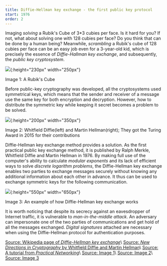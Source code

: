 ```yaml
---
title: Diffie-Hellman key exchange - the first public key protocol
start: 1976
order: 2
---
```



Imaging _solving_ a Rubik's Cube of 3*3 cubies per face. Is it hard for you? If not, what about solving one with 128 cubies per face? Do you think that can be done by a human being? Meanwhile, _scrambling_ a Rubik's cube of 128 cubies per face can be an easy job even for a 3-year-old kid, which is precisely the essence of _Diffie-Hallman key exchange_, and subsequently, the _public key cryptosystem_. 

![](https://upload.wikimedia.org/wikipedia/commons/thumb/a/aa/17_layer_cube.png/800px-17_layer_cube.png){:height="230px" width="250px"}

Image 1: A Rubik's Cube

Before public-key cryptography was developed, all the cryptosystems used symmetrical keys, which means that the sender and receiver of a message use the same key for both encryption and decryption. However, how to distribute the symmetric key while keeping it secret becomes a problem to be solved. 


![](https://news.bitcoin.com/wp-content/uploads/2016/03/DiffHellCova.jpg){:height="200px" width="350px"}

Image 2: Whitfield Diffie(left) and Martin Hellman(right); They got the Turing Award in 2015 for their contributions

Diffie-Hellman key exchange method provides a solution. As the first practical public key exchange method, it is published by Ralph Merkle, Whitfield Diffie and Martin Hellman in 1976. By making full use of the computer's ability to calculate _modular exponents_ and its lack of efficient ways to solve _discrete logarithm problems_, the Diffie-Hellman key exchange enables two parties to exchange messages securely without knowing any additional information about each other in advance. It thus can be used to exchange symmetric keys for the following communication. 

![](https://www.practicalnetworking.net/wp-content/uploads/2015/11/dh-revised.png){:height="550px" width="650px"}

Image 3: An example of how Diffie-Hellman key exchange works

It is worth noticing that despite its secrecy against an eavesdropper of Internet traffic, it is vulnerable to _man-in-the-middle attack_. An adversary can impersonate one of the two parties of communications and get hold of all the messages exchanged. _Digital signatures_ attached are necessary when using the Diffie-Hellman protocol for authentication purposes.

[Source: Wikipedia page of _Diffie-Hellman key exchange_](https://en.wikipedia.org/wiki/Diffie%E2%80%93Hellman_key_exchange)\\
[Source: _New Directions in Cryptography_ by Whitfield Diffie and Martin Hellman](https://www-ee.stanford.edu/~hellman/publications/24.pdf)\\
[Source: A tutorial from _Practical Networking_](https://www.practicalnetworking.net/series/cryptography/diffie-hellman/)\\
[Source: Image 1](https://upload.wikimedia.org/wikipedia/commons/thumb/a/aa/17_layer_cube.png/800px-17_layer_cube.png)\\
[Source: Image 2](https://news.bitcoin.com/wp-content/uploads/2016/03/DiffHellCova.jpg)\\
[Source: Image 3](https://www.practicalnetworking.net/wp-content/uploads/2015/11/dh-revised.png)
